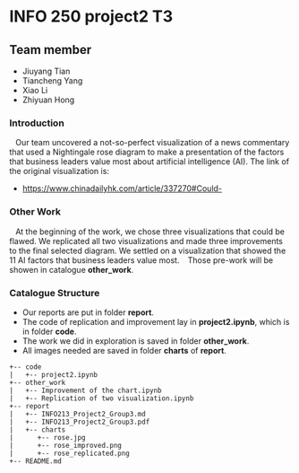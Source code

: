 # INFO 250 project2 T3
## Team member
- Jiuyang Tian
- Tiancheng Yang
- Xiao Li
- Zhiyuan Hong

### Introduction
&ensp; Our team uncovered a not-so-perfect visualization of a news commentary that used a Nightingale rose diagram to make a presentation of the factors that business leaders value most about artificial intelligence (AI).
The link of the original visualization is:  
- https://www.chinadailyhk.com/article/337270#Could-
### Other Work
&ensp; At the beginning of the work, we chose three visualizations that could be flawed. We replicated all two visualizations and made three improvements to the final selected diagram. We settled on a visualization that showed the 11 AI factors that business leaders value most.
&ensp; Those pre-work will be showen in catalogue **other_work**.  

### Catalogue Structure  
- Our reports are put in folder **report**.
- The code of replication and improvement lay in **project2.ipynb**, which is in folder **code**.
- The work we did in exploration is saved in folder **other_work**.
- All images needed are saved in folder **charts** of **report**.
```
+-- code
|   +-- project2.ipynb
+-- other_work
|   +-- Improvement of the chart.ipynb
|   +-- Replication of two visualization.ipynb
+-- report
|   +-- INFO213_Project2_Group3.md
|   +-- INFO213_Project2_Group3.pdf
|   +-- charts
|      +-- rose.jpg
|      +-- rose_improved.png
|      +-- rose_replicated.png
+-- README.md
```
